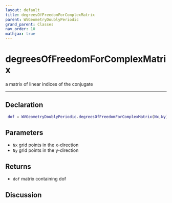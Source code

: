 ```yaml
---
layout: default
title: degreesOfFreedomForComplexMatrix
parent: WVGeometryDoublyPeriodic
grand_parent: Classes
nav_order: 10
mathjax: true
---
```


#  degreesOfFreedomForComplexMatrix

a matrix of linear indices of the conjugate


---

## Declaration
```matlab
 dof = WVGeometryDoublyPeriodic.degreesOfFreedomForComplexMatrix(Nx,Ny);
```
## Parameters
+ `Nx`  grid points in the x-direction
+ `Ny`  grid points in the y-direction

## Returns
+ `dof`  matrix containing dof

## Discussion

          
